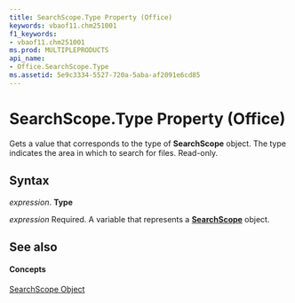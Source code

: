 ```yaml
---
title: SearchScope.Type Property (Office)
keywords: vbaof11.chm251001
f1_keywords:
- vbaof11.chm251001
ms.prod: MULTIPLEPRODUCTS
api_name:
- Office.SearchScope.Type
ms.assetid: 5e9c3334-5527-720a-5aba-af2091e6cd85
---
```



# SearchScope.Type Property (Office)

Gets a value that corresponds to the type of  **SearchScope** object. The type indicates the area in which to search for files. Read-only.


## Syntax

 _expression_. **Type**

 _expression_ Required. A variable that represents a **[SearchScope](searchscope-object-office.md)** object.


## See also


#### Concepts


[SearchScope Object](searchscope-object-office.md)

